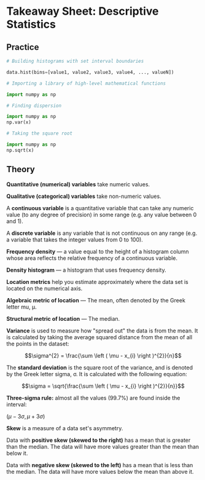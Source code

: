 # Takeaway Sheet: Descriptive Statistics

## Practice

```python
# Building histograms with set interval boundaries

data.hist(bins=[value1, value2, value3, value4, ..., valueN])

# Importing a library of high-level mathematical functions

import numpy as np

# Finding dispersion

import numpy as np
np.var(x)

# Taking the square root

import numpy as np
np.sqrt(x)
```

## Theory

**Quantitative (numerical) variables** take numeric values.

**Qualitative (categorical) variables** take non-numeric values.

A **continuous variable** is a quantitative variable that can take any numeric value (to any degree of precision) in some range (e.g. any value between 0 and 1).

A **discrete variable** is any variable that is not continuous on any range (e.g. a variable that takes the integer values from 0 to 100).

**Frequency density** — a value equal to the height of a histogram column whose area reflects the relative frequency of a continuous variable.

**Density histogram** — a histogram that uses frequency density.

**Location metrics** help you estimate approximately where the data set is located on the numerical axis.

**Algebraic metric of location** — The mean, often denoted by the Greek letter mu, μ.

**Structural metric of location** — The median.

**Variance** is used to measure how "spread out" the data is from the mean. It is calculated by taking the average squared distance from the mean of all the points in the dataset:

$$\sigma^{2} = \frac{\sum \left ( \mu - x_{i} \right )^{2}}{n}$$

The **standard deviation** is the square root of the variance, and is denoted by the Greek letter sigma, σ. It is calculated with the following equation:

$$\sigma = \sqrt{\frac{\sum \left ( \mu - x_{i} \right )^{2}}{n}}$$

**Three-sigma rule:** almost all the values (99.7%) are found inside the interval:

(*μ* − 3*σ*, *μ* + 3*σ*)

**Skew** is a measure of a data set's asymmetry.

Data with **positive skew (skewed to the right)** has a mean that is greater than the median. The data will have more values greater than the mean than below it.

Data with **negative skew (skewed to the left)** has a mean that is less than the median. The data will have more values below the mean than above it.